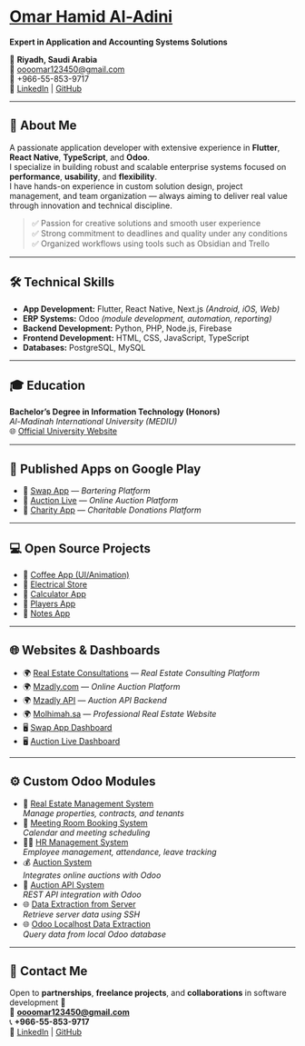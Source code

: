 #  [Omar Hamid Al-Adini](https://inspiring-daifuku-9b00a2.netlify.app/)
**Expert in Application and Accounting Systems Solutions**

📍 **Riyadh, Saudi Arabia**  
📧 oooomar123450@gmail.com  
📱 +966-55-853-9717  
🔗 [LinkedIn](https://linkedin.com/in/omar-hamid-288385235) | [GitHub](https://github.com/oooomar896)

---

## 🚀 About Me

A passionate application developer with extensive experience in **Flutter**, **React Native**, **TypeScript**, and **Odoo**.  
I specialize in building robust and scalable enterprise systems focused on **performance**, **usability**, and **flexibility**.  
I have hands-on experience in custom solution design, project management, and team organization — always aiming to deliver real value through innovation and technical discipline.

> ✅ Passion for creative solutions and smooth user experience  
> ✅ Strong commitment to deadlines and quality under any conditions  
> ✅ Organized workflows using tools such as Obsidian and Trello

---

## 🛠️ Technical Skills

- **App Development:** Flutter, React Native, Next.js *(Android, iOS, Web)*  
- **ERP Systems:** Odoo *(module development, automation, reporting)*  
- **Backend Development:** Python, PHP, Node.js, Firebase  
- **Frontend Development:** HTML, CSS, JavaScript, TypeScript  
- **Databases:** PostgreSQL, MySQL  

---

## 🎓 Education

**Bachelor’s Degree in Information Technology (Honors)**  
*Al-Madinah International University (MEDIU)*  
🌐 [Official University Website](https://www.mediu.edu.my/ar/)

---

## 📲 Published Apps on Google Play

- 🔗 [Swap App](https://play.google.com/store/apps/details?id=com.molhimah.swap) — *Bartering Platform*  
- 🔗 [Auction Live](https://play.google.com/store/apps/details?id=com.mulhmah_auctionlive) — *Online Auction Platform*  
- 🔗 [Charity App](https://play.google.com/store/apps/details?id=com.charity_show) — *Charitable Donations Platform*  

---

## 💻 Open Source Projects

- 🔧 [Coffee App (UI/Animation)](https://github.com/oooomar896/coffee_app)  
- 🔧 [Electrical Store](https://github.com/oooomar896/electrical_store_app)  
- 🔧 [Calculator App](https://github.com/oooomar896/Calculter)  
- 🔧 [Players App](https://github.com/oooomar896/players)  
- 🔧 [Notes App](https://github.com/oooomar896/note2)  

---

## 🌐 Websites & Dashboards

- 🌍 [Real Estate Consultations](https://real-estateconsultations.netlify.app) — *Real Estate Consulting Platform*  
- 🌍 [Mzadly.com](https://mzadly.com) — *Online Auction Platform*  
- 🌍 [Mzadly API](https://github.com/oooomar896/Api_auction) — *Auction API Backend*  
- 🌍 [Molhimah.sa](https://molhimah.sa) — *Professional Real Estate Website*  
- 🖥️ [Swap App Dashboard](https://github.com/oooomar896/-dashboard-swap)  
- 🖥️ [Auction Live Dashboard](https://github.com/oooomar896/-dashboard-auction-live)  

---

## ⚙️ Custom Odoo Modules

- 🏢 [Real Estate Management System](https://github.com/oooomar896/module-Real-state)  
  *Manage properties, contracts, and tenants*  
- 🏢 [Meeting Room Booking System](https://github.com/oooomar896/module-room-bookung)  
  *Calendar and meeting scheduling*  
- 👨‍💼 [HR Management System](https://github.com/oooomar896/mangemen_HR)  
  *Employee management, attendance, leave tracking*  
- 💰 [Auction System](https://github.com/oooomar896/Website_Auction_odoo)  
  *Integrates online auctions with Odoo*  
- 🔄 [Auction API System](https://github.com/oooomar896/api_get-_or_post_data)  
  *REST API integration with Odoo*  
- 🌐 [Data Extraction from Server](https://github.com/oooomar896/Module-get-data-from-Db-to-view-code-html/tree/main)  
  *Retrieve server data using SSH*  
- 🌐 [Odoo Localhost Data Extraction](https://github.com/oooomar896/Module-get-data-from-db-odoo)  
  *Query data from local Odoo database*  

---

## 💬 Contact Me

Open to **partnerships**, **freelance projects**, and **collaborations** in software development 👋  
📧 **oooomar123450@gmail.com**  
📞 **+966-55-853-9717**  
🔗 [LinkedIn](https://linkedin.com/in/omar-hamid-288385235) | [GitHub](https://github.com/oooomar896)
